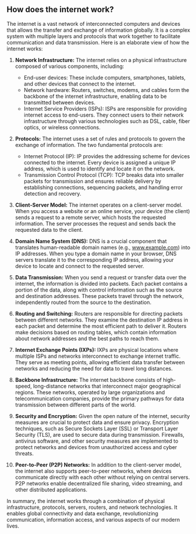 ## How does the internet work?

The internet is a vast network of interconnected computers and devices that allows the transfer and exchange of information globally. It is a complex system with multiple layers and protocols that work together to facilitate communication and data transmission. Here is an elaborate view of how the internet works:

1. **Network Infrastructure:**
   The internet relies on a physical infrastructure composed of various components, including:
   - End-user devices: These include computers, smartphones, tablets, and other devices that connect to the internet.
   - Network hardware: Routers, switches, modems, and cables form the backbone of the internet infrastructure, enabling data to be transmitted between devices.
   - Internet Service Providers (ISPs): ISPs are responsible for providing internet access to end-users. They connect users to their network infrastructure through various technologies such as DSL, cable, fiber optics, or wireless connections.

2. **Protocols:**
   The internet uses a set of rules and protocols to govern the exchange of information. The two fundamental protocols are:
   - Internet Protocol (IP): IP provides the addressing scheme for devices connected to the internet. Every device is assigned a unique IP address, which is used to identify and locate it on the network.
   - Transmission Control Protocol (TCP): TCP breaks data into smaller packets for transmission and ensures reliable delivery by establishing connections, sequencing packets, and handling error detection and recovery.

3. **Client-Server Model:**
   The internet operates on a client-server model. When you access a website or an online service, your device (the client) sends a request to a remote server, which hosts the requested information. The server processes the request and sends back the requested data to the client.

4. **Domain Name System (DNS):**
   DNS is a crucial component that translates human-readable domain names (e.g., www.example.com) into IP addresses. When you type a domain name in your browser, DNS servers translate it to the corresponding IP address, allowing your device to locate and connect to the requested server.

5. **Data Transmission:**
   When you send a request or transfer data over the internet, the information is divided into packets. Each packet contains a portion of the data, along with control information such as the source and destination addresses. These packets travel through the network, independently routed from the source to the destination.

6. **Routing and Switching:**
   Routers are responsible for directing packets between different networks. They examine the destination IP address in each packet and determine the most efficient path to deliver it. Routers make decisions based on routing tables, which contain information about network addresses and the best paths to reach them.

7. **Internet Exchange Points (IXPs):**
   IXPs are physical locations where multiple ISPs and networks interconnect to exchange internet traffic. They serve as meeting points, allowing efficient data transfer between networks and reducing the need for data to travel long distances.

8. **Backbone Infrastructure:**
   The internet backbone consists of high-speed, long-distance networks that interconnect major geographical regions. These networks, operated by large organizations and telecommunication companies, provide the primary pathways for data transmission between different parts of the world.

9. **Security and Encryption:**
   Given the open nature of the internet, security measures are crucial to protect data and ensure privacy. Encryption techniques, such as Secure Sockets Layer (SSL) or Transport Layer Security (TLS), are used to secure data during transmission. Firewalls, antivirus software, and other security measures are implemented to protect networks and devices from unauthorized access and cyber threats.

10. **Peer-to-Peer (P2P) Networks:**
    In addition to the client-server model, the internet also supports peer-to-peer networks, where devices communicate directly with each other without relying on central servers. P2P networks enable decentralized file sharing, video streaming, and other distributed applications.

In summary, the internet works through a combination of physical infrastructure, protocols, servers, routers, and network technologies. It enables global connectivity and data exchange, revolutionizing communication, information access, and various aspects of our modern lives.